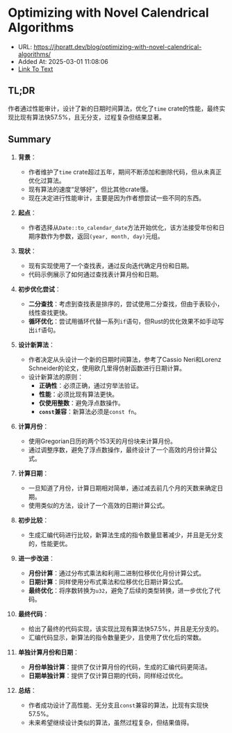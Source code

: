 # Optimizing with Novel Calendrical Algorithms
- URL: https://jhpratt.dev/blog/optimizing-with-novel-calendrical-algorithms/
- Added At: 2025-03-01 11:08:06
- [Link To Text](2025-03-01-optimizing-with-novel-calendrical-algorithms_raw.md)

## TL;DR
作者通过性能审计，设计了新的日期时间算法，优化了`time` crate的性能，最终实现比现有算法快57.5%，且无分支，过程复杂但结果显著。

## Summary
1. **背景**：
   - 作者维护了`time` crate超过五年，期间不断添加和删除代码，但从未真正优化过算法。
   - 现有算法的速度“足够好”，但比其他crate慢。
   - 现在决定进行性能审计，主要是因为作者想尝试一些不同的东西。

2. **起点**：
   - 作者选择从`Date::to_calendar_date`方法开始优化，该方法接受年份和日期序数作为参数，返回`(year, month, day)`元组。

3. **现状**：
   - 现有实现使用了一个查找表，通过反向迭代确定月份和日期。
   - 代码示例展示了如何通过查找表计算月份和日期。

4. **初步优化尝试**：
   - **二分查找**：考虑到查找表是排序的，尝试使用二分查找，但由于表较小，线性查找更快。
   - **循环优化**：尝试用循环代替一系列`if`语句，但Rust的优化效果不如手动写出`if`语句。

5. **设计新算法**：
   - 作者决定从头设计一个新的日期时间算法，参考了Cassio Neri和Lorenz Schneider的论文，使用欧几里得仿射函数进行日期计算。
   - 设计新算法的原则：
     - **正确性**：必须正确，通过穷举法验证。
     - **性能**：必须比现有算法更快。
     - **仅使用整数**：避免浮点数操作。
     - **`const`兼容**：新算法必须是`const fn`。

6. **计算月份**：
   - 使用Gregorian日历的两个153天的月份块来计算月份。
   - 通过调整序数，避免了浮点数操作，最终设计了一个高效的月份计算公式。

7. **计算日期**：
   - 一旦知道了月份，计算日期相对简单，通过减去前几个月的天数来确定日期。
   - 使用类似的方法，设计了一个高效的日期计算公式。

8. **初步比较**：
   - 生成汇编代码进行比较，新算法生成的指令数量显著减少，并且是无分支的，性能更优。

9. **进一步改进**：
   - **月份计算**：通过分布式乘法和利用二进制位移优化月份计算公式。
   - **日期计算**：同样使用分布式乘法和位移优化日期计算公式。
   - **最终优化**：将序数转换为`u32`，避免了后续的类型转换，进一步优化了代码。

10. **最终代码**：
    - 给出了最终的代码实现，该实现比现有算法快57.5%，并且是无分支的。
    - 汇编代码显示，新算法的指令数量更少，且使用了优化后的常数。

11. **单独计算月份和日期**：
    - **月份单独计算**：提供了仅计算月份的代码，生成的汇编代码更简洁。
    - **日期单独计算**：提供了仅计算日期的代码，同样经过优化。

12. **总结**：
    - 作者成功设计了高性能、无分支且`const`兼容的算法，比现有实现快57.5%。
    - 未来希望继续设计类似的算法，虽然过程复杂，但结果值得。
